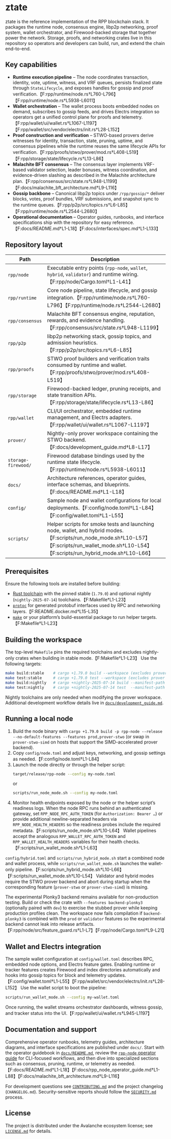 # ztate

ztate is the reference implementation of the RPP blockchain stack. It packages the
runtime node, consensus engine, libp2p networking, proof system, wallet
orchestrator, and Firewood-backed storage that together power the network.
Storage, proofs, and networking crates live in this repository so operators and
developers can build, run, and extend the chain end-to-end.

## Key capabilities

- **Runtime execution pipeline** – The node coordinates transaction, identity,
vote, uptime, witness, and VRF queues, persists finalized state through
`StateLifecycle`, and exposes handles for gossip and proof verification.【F:rpp/runtime/node.rs†L760-L796】【F:rpp/runtime/node.rs†L5938-L6011】
- **Wallet orchestration** – The wallet process boots embedded nodes on demand,
subscribes to gossip feeds, and drives Electrs integration so operators get a
unified control plane for proofs and telemetry.【F:rpp/wallet/ui/wallet.rs†L1067-L1197】【F:rpp/wallet/src/vendor/electrs/init.rs†L28-L152】
- **Proof construction and verification** – STWO-based provers derive witnesses
for identity, transaction, state, pruning, uptime, and consensus pipelines while
the runtime reuses the same lifecycle APIs for verification.【F:rpp/proofs/stwo/prover/mod.rs†L408-L519】【F:rpp/storage/state/lifecycle.rs†L13-L86】
- **Malachite BFT consensus** – The consensus layer implements VRF-based
validator selection, leader bonuses, witness coordination, and evidence-driven
slashing as described in the Malachite architecture plan.【F:rpp/consensus/src/state.rs†L948-L1199】【F:docs/malachite_bft_architecture.md†L9-L116】
- **Gossip backbone** – Canonical libp2p topics under `/rpp/gossip/*` deliver
blocks, votes, proof bundles, VRF submissions, and snapshot sync to the runtime
queues.【F:rpp/p2p/src/topics.rs†L6-L85】【F:rpp/runtime/node.rs†L2544-L2680】
- **Operational documentation** – Operator guides, runbooks, and interface
specifications ship with the repository for easy reference.【F:docs/README.md†L1-L18】【F:docs/interfaces/spec.md†L1-L133】

## Repository layout

| Path | Description |
| --- | --- |
| `rpp/node` | Executable entry points (`rpp-node`, `wallet`, `hybrid`, `validator`) and runtime wiring.【F:rpp/node/Cargo.toml†L1-L41】 |
| `rpp/runtime` | Core node pipeline, state lifecycle, and gossip integration.【F:rpp/runtime/node.rs†L760-L796】【F:rpp/runtime/node.rs†L2544-L2680】 |
| `rpp/consensus` | Malachite BFT consensus engine, reputation, rewards, and evidence handling.【F:rpp/consensus/src/state.rs†L948-L1199】 |
| `rpp/p2p` | libp2p networking stack, gossip topics, and admission heuristics.【F:rpp/p2p/src/topics.rs†L6-L85】 |
| `rpp/proofs` | STWO proof builders and verification traits consumed by runtime and wallet.【F:rpp/proofs/stwo/prover/mod.rs†L408-L519】 |
| `rpp/storage` | Firewood-backed ledger, pruning receipts, and state transition APIs.【F:rpp/storage/state/lifecycle.rs†L13-L86】 |
| `rpp/wallet` | CLI/UI orchestrator, embedded runtime management, and Electrs adapters.【F:rpp/wallet/ui/wallet.rs†L1067-L1197】 |
| `prover/` | Nightly-only prover workspace containing the STWO backend.【F:docs/development_guide.md†L8-L17】 |
| `storage-firewood/` | Firewood database bindings used by the runtime state lifecycle.【F:rpp/runtime/node.rs†L5938-L6011】 |
| `docs/` | Architecture references, operator guides, interface schemas, and blueprints.【F:docs/README.md†L1-L18】 |
| `config/` | Sample node and wallet configurations for local deployments.【F:config/node.toml†L1-L84】【F:config/wallet.toml†L1-L55】 |
| `scripts/` | Helper scripts for smoke tests and launching node, wallet, and hybrid modes.【F:scripts/run_node_mode.sh†L10-L57】【F:scripts/run_wallet_mode.sh†L10-L54】【F:scripts/run_hybrid_mode.sh†L10-L66】 |

## Prerequisites

Ensure the following tools are installed before building:

- [Rust toolchain](https://doc.rust-lang.org/cargo/getting-started/installation.html) with the pinned stable (`1.79.0`) and
optional nightly (`nightly-2025-07-14`) toolchains.【F:Makefile†L1-L23】
- [`protoc`](https://grpc.io/docs/protoc-installation/) for generated protobuf
interfaces used by RPC and networking layers.【F:README.docker.md†L15-L35】
- [`make`](https://www.gnu.org/software/make/#download) or your platform’s build-essential package to run helper targets.【F:Makefile†L1-L23】

## Building the workspace

The top-level `Makefile` pins the required toolchains and excludes nightly-only
crates when building in stable mode.【F:Makefile†L1-L23】 Use the following targets:

```sh
make build:stable    # cargo +1.79.0 build --workspace (excludes prover crates)
make test:stable     # cargo +1.79.0 test --workspace (excludes prover crates)
make build:nightly   # cargo +nightly-2025-07-14 build --manifest-path prover/Cargo.toml
make test:nightly    # cargo +nightly-2025-07-14 test  --manifest-path prover/Cargo.toml
```

Nightly toolchains are only needed when modifying the prover workspace.
Additional development workflow details live in [`docs/development_guide.md`](./docs/development_guide.md).

## Running a local node

1. Build the node binary with `cargo +1.79.0 build -p rpp-node --release --no-default-features --features prod,prover-stwo` (or swap in `prover-stwo-simd` on hosts that support the SIMD-accelerated prover backend).
2. Copy `config/node.toml` and adjust keys, networking, and gossip settings as
needed.【F:config/node.toml†L1-L84】
3. Launch the node directly or through the helper script:
   ```sh
   target/release/rpp-node --config my-node.toml
   ```
   or
   ```sh
   scripts/run_node_mode.sh --config my-node.toml
   ```
4. Monitor health endpoints exposed by the node or the helper script’s readiness
logs. When the node RPC runs behind an authenticated gateway, set
`RPP_NODE_RPC_AUTH_TOKEN` (for `Authorization: Bearer …`) or provide additional
newline-separated headers via `RPP_NODE_HEALTH_HEADERS` so the readiness probes
include the required metadata.【F:scripts/run_node_mode.sh†L10-L64】 Wallet
pipelines accept the analogous `RPP_WALLET_RPC_AUTH_TOKEN` and
`RPP_WALLET_HEALTH_HEADERS` variables for their health checks.【F:scripts/run_wallet_mode.sh†L1-L63】

`config/hybrid.toml` and `scripts/run_hybrid_mode.sh` start a combined node and
wallet process, while `scripts/run_wallet_mode.sh` launches the wallet-only
pipeline.【F:scripts/run_hybrid_mode.sh†L10-L66】【F:scripts/run_wallet_mode.sh†L10-L54】
Validator and hybrid modes require the STWO prover backend and abort during
startup when the corresponding feature (`prover-stwo` or `prover-stwo-simd`) is
missing.

The experimental Plonky3 backend remains available for non-production testing.
Build or check the crate with `--features backend-plonky3` (optionally paired
with `dev`) to exercise the stubbed prover while keeping production profiles
clean. The workspace now fails compilation if `backend-plonky3` is combined with
the `prod` or `validator` features so the experimental backend cannot leak into
release artifacts.【F:rpp/node/src/feature_guard.rs†L1-L7】【F:rpp/node/Cargo.toml†L9-L21】

## Wallet and Electrs integration

The sample wallet configuration at `config/wallet.toml` describes RPC, embedded
node options, and Electrs feature gates. Enabling runtime or tracker features
creates Firewood and index directories automatically and hooks into gossip topics
for block and telemetry updates.【F:config/wallet.toml†L1-L55】【F:rpp/wallet/src/vendor/electrs/init.rs†L28-L152】 Use the wallet
script to boot the pipeline:

```sh
scripts/run_wallet_mode.sh --config my-wallet.toml
```

Once running, the wallet streams orchestrator dashboards, witness gossip, and
tracker status into the UI.【F:rpp/wallet/ui/wallet.rs†L945-L1197】

## Documentation and support

Comprehensive operator runbooks, telemetry guides, architecture diagrams, and
interface specifications are published under `docs/`. Start with the operator
guidebook in [`docs/README.md`](docs/README.md), review the [`rpp-node`
operator guide](docs/rpp_node_operator_guide.md) for CLI-focused workflows, and
then dive into specialized sections such as consensus, pruning, runtime, or
telemetry as needed.【F:docs/README.md†L1-L18】【F:docs/rpp_node_operator_guide.md†L1-L88】【F:docs/malachite_bft_architecture.md†L9-L116】

For development questions see [`CONTRIBUTING.md`](CONTRIBUTING.md) and the
project changelog (`CHANGELOG.md`). Security-sensitive reports should follow the
[`SECURITY.md`](SECURITY.md) process.

## License

The project is distributed under the Avalanche ecosystem license; see
[`LICENSE.md`](LICENSE.md) for details.
